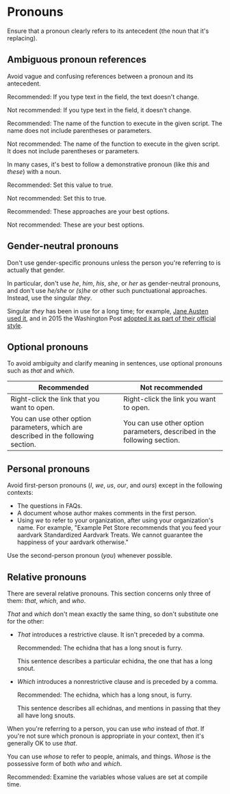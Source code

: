 # Pronouns  

Ensure that a pronoun clearly refers
to its antecedent (the noun that it's replacing).

## Ambiguous pronoun references

Avoid vague and confusing references between a pronoun and its antecedent.

Recommended: If you type text in the
field, the text doesn't change.

Not recommended: If you type text in the
field, it doesn't change.

Recommended: The name of the function to
execute in the given script. The name does not include parentheses or
parameters.

Not recommended: The name of the function
to execute in the given script. It does not include parentheses or
parameters.

In many cases, it's best to follow a demonstrative pronoun (like *this* and *these*)
with a noun.

Recommended: Set this value to true.

Not recommended: Set this to true.

Recommended: These approaches are your
best options.

Not recommended: These are your best options.

## Gender-neutral pronouns

Don't use gender-specific pronouns unless the person you're referring to is
actually that gender.

In particular, don't use *he*, *him*, *his*, *she*, or *her* as
gender-neutral pronouns, and don't use *he/she* or *(s)he* or other such
punctuational approaches. Instead, use the singular *they*.

Singular *they* has been in use for a long time; for example, [Jane Austen used it](http://www.pemberley.com/janeinfo/austheir.html),
and in 2015 the Washington Post [adopted
it as part of their official style](https://www.washingtonpost.com/opinions/the-post-drops-the-mike--and-the-hyphen-in-e-mail/2015/12/04/ccd6e33a-98fa-11e5-8917-653b65c809eb_story.html).

## Optional pronouns

To avoid ambiguity and clarify meaning in sentences, use optional pronouns such as
*that* and *which*.

| Recommended | Not recommended |
| --- | --- |
| Right-click the link that you want to open. | Right-click the link you want to open. |
| You can use other option parameters, which are described in the following section. | You can use other option parameters, described in the following section. |

## Personal pronouns

Avoid first-person pronouns (*I*, *we*, *us*, *our*, and *ours*) except
in the following contexts:

* The questions in FAQs.
* A document whose author makes comments in the first person.
* Using *we* to refer to your organization, after using your organization's
  name. For example, "Example Pet Store recommends that you feed your aardvark
  Standardized Aardvark Treats. We cannot guarantee the happiness of your aardvark
  otherwise."

Use the second-person pronoun (*you*) whenever possible.

## Relative pronouns

There are several relative pronouns. This section concerns only three of
them: *that*, *which*, and *who*.

*That* and *which* don't mean exactly the same thing, so don't substitute one
for the other:

* *That* introduces a restrictive clause. It isn't preceded by a comma.

  Recommended: The echidna that has a
  long snout is furry.

  This sentence describes a particular echidna, the one that has a long
  snout.
* *Which* introduces a nonrestrictive clause and is preceded by a comma.

  Recommended: The echidna, which has a
  long snout, is furry.

  This sentence describes all echidnas, and mentions in passing that they
  all have long snouts.

When you're referring to a person, you can use *who* instead of *that*. If you're not
sure which pronoun is appropriate in your context, then it's generally OK to use *that*.

You can use *whose* to refer to people, animals, and things. *Whose* is the possessive
form of both *who* and *which*.

Recommended: Examine the variables whose
values are set at compile time.

